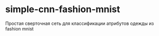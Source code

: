 # simple-cnn-fashion-mnist
Простая сверточная сеть для классификации атрибутов одежды из fashion mnist
